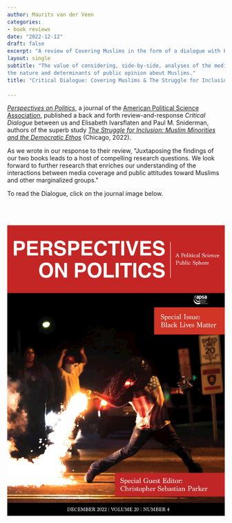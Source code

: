 ```yaml
---
author: Maurits van der Veen
categories:
- book reviews
date: "2022-12-12"
draft: false
excerpt: "A review of Covering Muslims in the form of a dialogue with Elisabeth Ivarsflaten and Paul Sniderman, authors of The Struggle for Inclusion." 
layout: single
subtitle: "The value of considering, side-by-side, analyses of the media coverage of Muslims and of
the nature and determinants of public opinion about Muslims."
title: "Critical Dialogue: Covering Muslims & The Struggle for Inclusion"

---
```


[_Perspectives on Politics_](https://www.cambridge.org/core/journals/perspectives-on-politics), a journal of the [American Political Science Association](www.apsanet.org), published a back and forth review-and-response _Critical Dialogue_ between us and Elisabeth Ivarsflaten and Paul M. Sniderman, authors of the superb study [_The Struggle for Inclusion: Muslim Minorities and the Democratic Ethos_](https://press.uchicago.edu/ucp/books/book/chicago/S/bo115836307.html) (Chicago, 2022). 

As we wrote in our response to their review, "Juxtaposing the findings of our two books leads to a host of compelling research questions. We look forward to further research that enriches our understanding of the interactions between media coverage and public attitudes toward Muslims and other marginalized groups."

To read the Dialogue, click on the journal image below.
<br>
<br>
<br>
<br>

<center>
<a href=https://www.cambridge.org/core/journals/perspectives-on-politics/article/covering-muslims-american-newspapers-in-comparative-perspective-by-erik-bleich-and-a-maurits-van-der-veen-oxford-uk-oxford-university-press-2022-224p-9900-cloth-2995-paper/8FD36AAD6FBD8C7C1ED705C2580FDED9/><img src=Perspectives_featured.jpg></a>
</center>
